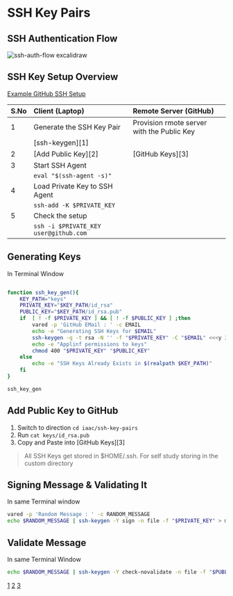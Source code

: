 # SSH Key Pairs

## SSH Authentication Flow

![ssh-auth-flow excalidraw](https://user-images.githubusercontent.com/1337971/167814389-7de485a6-e5e6-4810-ad18-fb53781d5e25.svg)


## SSH Key Setup Overview

[Example GitHub SSH Setup]()

| S.No | Client   (Laptop)             | Remote Server (GitHub)                     |
| :--- | :---------------------------- | :----------------------------------------- |
| 1    | Generate the SSH Key Pair              | Provision rmote server with the Public Key |
|      | [ssh-keygen][1]                        |                                            |
| 2    | [Add Public Key][2]                    | [GitHub Keys][3]                           |
| 3    | Start SSH Agent                        |                                            |
|      | `eval "$(ssh-agent -s)"`               |                                            |
| 4    | Load Private Key to SSH Agent          |                                            |
|      | `ssh-add -K $PRIVATE_KEY`              |                                            |
| 5    | Check the setup                        |                                            |
|      | `ssh -i $PRIVATE_KEY user@github.com`  |                                            |

## Generating Keys

In Terminal Window

```bash

function ssh_key_gen(){
    KEY_PATH="keys"
    PRIVATE_KEY="$KEY_PATH/id_rsa"
    PUBLIC_KEY="$KEY_PATH/id_rsa.pub"
    if  [ ! -f $PRIVATE_KEY ] && [ ! -f $PUBLIC_KEY ] ;then
        vared -p 'GitHub EMail : ' -c EMAIL
        echo -e "Generating SSH Keys for $EMAIL"
        ssh-keygen -q -t rsa -N '' -f "$PRIVATE_KEY" -C "$EMAIL" <<<y 2>&1 >/dev/null
        echo -e "Applinf permissions to keys"
        chmod 400 "$PRIVATE_KEY" "$PUBLIC_KEY"
    else
        echo -e "SSH Keys Already Exists in $(realpath $KEY_PATH)"
    fi
}

ssh_key_gen

```

## Add Public Key to GitHub

1. Switch to direction `cd iaac/ssh-key-pairs`
1. Run `cat keys/id_rsa.pub `
1. Copy and Paste into [GitHub Keys][3]

> All SSH Keys get stored in $HOME/.ssh. For self study storing in the custom directory

## Signing Message & Validating It

In same Terminal window

```sh
vared -p 'Random Message : ' -c RANDOM_MESSAGE
echo $RANDOM_MESSAGE | ssh-keygen -Y sign -n file -f "$PRIVATE_KEY" > message.signed
```

## Validate Message

In same Terminal Window

```sh
echo $RANDOM_MESSAGE | ssh-keygen -Y check-novalidate -n file -f "$PUBLIC_KEY" -s message.signed
```

[1](#generating-keys)
[2](#add-public-key-to-gitbub)
[3](https://github.com/settings/keys)

